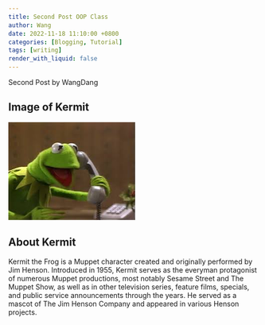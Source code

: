 ```yaml
---
title: Second Post OOP Class
author: Wang
date: 2022-11-18 11:10:00 +0800
categories: [Blogging, Tutorial]
tags: [writing]
render_with_liquid: false
---
```


Second Post by WangDang
## Image of Kermit

![alt text](/images/kermit2.jpg)

## About Kermit

Kermit the Frog is a Muppet character created and originally performed by Jim Henson. Introduced in 1955, Kermit serves as the everyman protagonist of numerous Muppet productions, most notably Sesame Street and The Muppet Show, as well as in other television series, feature films, specials, and public service announcements through the years. He served as a mascot of The Jim Henson Company and appeared in various Henson projects.


